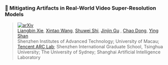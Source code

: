 ### 📖 Mitigating Artifacts in Real-World Video Super-Resolution Models

>[![arXiv](https://img.shields.io/badge/arXiv-Paper-<COLOR>.svg)](https://arxiv.org/abs/2212.07339)<br>
>[Liangbin Xie](https://scholar.google.com/citations?user=auQhf5EAAAAJ&hl=en&oi=ao), [Xintao Wang](https://xinntao.github.io/), [Shuwei Shi](https://shuweis.github.io/), [Jinjin Gu](https://www.jasongt.com/) , [Chao Dong](https://scholar.google.com.hk/citations?user=OSDCB0UAAAAJ), [Ying Shan](https://scholar.google.com/citations?user=4oXBp9UAAAAJ&hl=en) <br>
> Shenzhen Institutes of Advanced Technology; University of Macau; [Tencent ARC Lab](https://arc.tencent.com/en/ai-demos/imgRestore); Shenzhen International Graduate School, Tsinghua University; The University of Sydney; Shanghai Artificial Intelligence Laboratory
